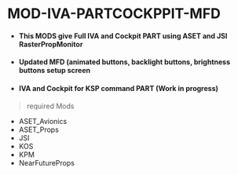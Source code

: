 # MOD-IVA-PARTCOCKPPIT-MFD

- #### This MODS give Full IVA and Cockpit PART using ASET and JSI RasterPropMonitor
- #### Updated MFD (animated buttons, backlight buttons, brightness buttons setup screen
- #### IVA and Cockpit for KSP command PART (Work in progress)

> required Mods
- ASET_Avionics
- ASET_Props
- JSI
- KOS
- KPM
- NearFutureProps
